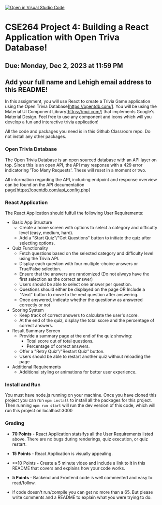 [![Open in Visual Studio Code](https://classroom.github.com/assets/open-in-vscode-2e0aaae1b6195c2367325f4f02e2d04e9abb55f0b24a779b69b11b9e10269abc.svg)](https://classroom.github.com/online_ide?assignment_repo_id=17248358&assignment_repo_type=AssignmentRepo)
# CSE264 Project 4: Building a React Application with Open Triva Database!
## Due: Monday, Dec 2, 2023 at 11:59 PM
## Add your full name and Lehigh email address to this README!

In this assignment, you will use React to create a Trivia Game application using the Open Trivia Database[https://opentdb.com/].  You will be using the Material UI Component Library[https://mui.com/] that implements Google's Material Design.  Feel free to use any component and icons which will you develop a fun and interactive trivia application!

All the code and packages you need is in this Github Classroom repo.  Do not install any other packages.

### Open Trivia Database
The Open Trivia Database is an open sourced database with an API layer on top.  Since this is an open API, the API may response with a 429 error indicatoring 'Too Many Requests'.  These will reset in a moment or two.

All information regarding the API, including endpoint and response overview can be found on the API documentation page[https://opentdb.com/api_config.php]

### React Application
The React Application should fulfull the following User Requirements:

* Basic App Structure
    * Create a home screen with options to select a category and difficulty level (easy, medium, hard).
    * Add a "Start Quiz"/"Get Questions" button to initiate the quiz after selecting options.
* Quiz Functionality
    * Fetch questions based on the selected category and difficulty level using the Trivia API.
    * Display each question with four multiple-choice answers or True/False selection. 
    * Ensure that the answers are randomized (Do not always have the first selection as the correct answer)
    * Users should be able to select one answer per question.
    * Questions should either be displayed on the page OR Include a "Next" button to move to the next question after answering.
    * Once answered, indicate whether the questionw as answered correctly or not
* Scoring System
    * Keep track of correct answers to calculate the user's score.
    * At the end of the quiz, display the total score and the percentage of correct answers.
* Result Summary Screen
    * Provide a summary page at the end of the quiz showing:
        * Total score out of total questions.
        * Percentage of correct answers.
    * Offer a "Retry Quiz"/"Restart Quiz" button.
    * Users should be able to restart another quiz without reloading the page
* Additional Requirements
    * Additional styling or animations for better user experience.


### Install and Run
You must have node.js running on your machine. Once you have cloned this project you can run `npm install` to install all the packages for this project. Then running `npm run start` will run the dev version of this code, which will run this project on localhost:3000

### Grading
* **70 Points** - React Application statsifys all the User Requirements listed above.  There are no bugs during renderings, quiz execution, or quiz restart. 
* **15 Points** - React Application is visually appealing.
* **10 Points - Create a 5 minute video and include a link to it in this README that covers and explains how your code works. 
* **5 Points** - Backend and Frontend code is well commented and easy to read/follow.

* If code doesn't run/compile you can get no more than a 65. But please write comments and a README to explain what you were trying to do. 
